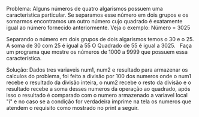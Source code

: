 Problema: 
Alguns números de quatro algarismos possuem uma característica particular. Se separamos esse número em dois grupos 
e os somarmos encontramos um outro número cujo quadrado é exatamente igual ao número fornecido anteriormente. 
Veja o exemplo: Número = 3025 

Separando o número em dois grupos de dois algarismos temos o 30 e o 25. 
A soma de 30 com 25 é igual a 55
O Quadrado de 55 é igual a 3025.
 
Faça um programa que mostre os números de 1000 a 9999 que possuem essa característica.

Solução: 
Dados tres variaveis num1, num2 e resultado para armazenar os calculos do problema, foi feito a divisão 
por 100 dos numeros onde o num1 recebe o resultado da divisão inteira, o num2 recebe o resto da divisão 
e o resultado recebe a soma desses numeros da operação ao quadrado, após isso o resultado é comparado 
com o numero armazenado a variavel local "i" e no caso se a condição for verdadeira imprime na tela os 
numeros que atendem o requisito como mostrado no print a seguir.